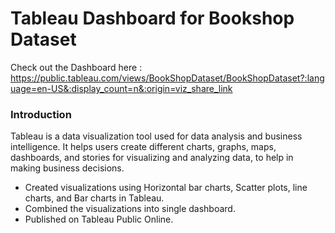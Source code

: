 # Tableau Dashboard for Bookshop Dataset

Check out the Dashboard here : https://public.tableau.com/views/BookShopDataset/BookShopDataset?:language=en-US&:display_count=n&:origin=viz_share_link

### Introduction
Tableau is a data visualization tool used for data analysis and business intelligence. It helps users create different charts, graphs, maps, dashboards, and stories for visualizing and analyzing data, to help in making business decisions.

* Created visualizations using Horizontal bar charts, Scatter plots, line charts, and Bar charts in Tableau.
* Combined the visualizations into single dashboard.
* Published on Tableau Public Online.
